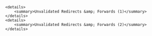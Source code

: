     <details>
        <summary>Unvalidated Redirects &amp; Forwards (1)</summary>
    </details>
    <details>
        <summary>Unvalidated Redirects &amp; Forwards (2)</summary>
    </details>